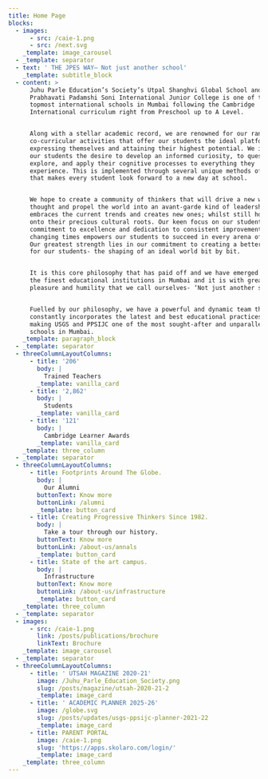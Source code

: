 ```yaml
---
title: Home Page
blocks:
  - images:
      - src: /caie-1.png
      - src: /next.svg
    _template: image_carousel
  - _template: separator
  - text: ' THE JPES WAY– Not just another school'
    _template: subtitle_block
  - content: >
      Juhu Parle Education’s Society’s Utpal Shanghvi Global School and
      Prabhavati Padamshi Soni International Junior College is one of the
      topmost international schools in Mumbai following the Cambridge
      International curriculum right from Preschool up to A Level.


      Along with a stellar academic record, we are renowned for our range of
      co-curricular activities that offer our students the ideal platform for
      expressing themselves and attaining their highest potential. We instil in
      our students the desire to develop an informed curiosity, to question and
      explore, and apply their cognitive processes to everything they
      experience. This is implemented through several unique methods of learning
      that makes every student look forward to a new day at school.


      We hope to create a community of thinkers that will drive a new wave of
      thought and propel the world into an avant-garde kind of leadership that
      embraces the current trends and creates new ones; whilst still holding
      onto their precious cultural roots. Our keen focus on our students,
      commitment to excellence and dedication to consistent improvement with the
      changing times empowers our students to succeed in every arena of life.
      Our greatest strength lies in our commitment to creating a better world
      for our students- the shaping of an ideal world bit by bit.


      It is this core philosophy that has paid off and we have emerged as one of
      the finest educational institutions in Mumbai and it is with great
      pleasure and humility that we call ourselves- ‘Not just another school’.


      Fuelled by our philosophy, we have a powerful and dynamic team that
      constantly incorporates the latest and best educational practices; thus
      making USGS and PPSIJC one of the most sought-after and unparalleled
      schools in Mumbai.
    _template: paragraph_block
  - _template: separator
  - threeColumnLayoutColumns:
      - title: '206'
        body: |
          Trained Teachers
        _template: vanilla_card
      - title: '2,862'
        body: |
          Students
        _template: vanilla_card
      - title: '121'
        body: |
          Cambridge Learner Awards
        _template: vanilla_card
    _template: three_column
  - _template: separator
  - threeColumnLayoutColumns:
      - title: Footprints Around The Globe.
        body: |
          Our Alumni
        buttonText: Know more
        buttonLink: /alumni
        _template: button_card
      - title: Creating Progressive Thinkers Since 1982.
        body: |
          Take a tour through our history.
        buttonText: Know more
        buttonLink: /about-us/annals
        _template: button_card
      - title: State of the art campus.
        body: |
          Infrastructure
        buttonText: Know more
        buttonLink: /about-us/infrastructure
        _template: button_card
    _template: three_column
  - _template: separator
  - images:
      - src: /caie-1.png
        link: /posts/publications/brochure
        linkText: Brochure
    _template: image_carousel
  - _template: separator
  - threeColumnLayoutColumns:
      - title: ' UTSAH MAGAZINE 2020-21'
        image: /Juhu_Parle_Education_Society.png
        slug: /posts/magazine/utsah-2020-21-2
        _template: image_card
      - title: ' ACADEMIC PLANNER 2025-26'
        image: /globe.svg
        slug: /posts/updates/usgs-ppsijc-planner-2021-22
        _template: image_card
      - title: PARENT PORTAL
        image: /caie-1.png
        slug: 'https://apps.skolaro.com/login/'
        _template: image_card
    _template: three_column
---
```


